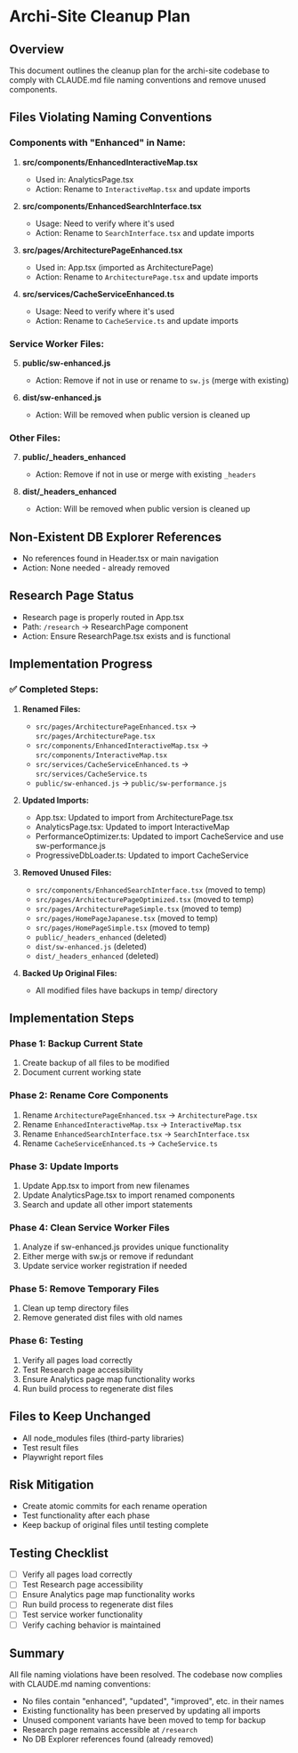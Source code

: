 # Archi-Site Cleanup Plan

## Overview
This document outlines the cleanup plan for the archi-site codebase to comply with CLAUDE.md file naming conventions and remove unused components.

## Files Violating Naming Conventions

### Components with "Enhanced" in Name:
1. **src/components/EnhancedInteractiveMap.tsx**
   - Used in: AnalyticsPage.tsx
   - Action: Rename to `InteractiveMap.tsx` and update imports
   
2. **src/components/EnhancedSearchInterface.tsx**
   - Usage: Need to verify where it's used
   - Action: Rename to `SearchInterface.tsx` and update imports

3. **src/pages/ArchitecturePageEnhanced.tsx**
   - Used in: App.tsx (imported as ArchitecturePage)
   - Action: Rename to `ArchitecturePage.tsx` and update imports

4. **src/services/CacheServiceEnhanced.ts**
   - Usage: Need to verify where it's used
   - Action: Rename to `CacheService.ts` and update imports

### Service Worker Files:
5. **public/sw-enhanced.js**
   - Action: Remove if not in use or rename to `sw.js` (merge with existing)
   
6. **dist/sw-enhanced.js**
   - Action: Will be removed when public version is cleaned up

### Other Files:
7. **public/_headers_enhanced**
   - Action: Remove if not in use or merge with existing `_headers`
   
8. **dist/_headers_enhanced**
   - Action: Will be removed when public version is cleaned up

## Non-Existent DB Explorer References
- No references found in Header.tsx or main navigation
- Action: None needed - already removed

## Research Page Status
- Research page is properly routed in App.tsx
- Path: `/research` → ResearchPage component
- Action: Ensure ResearchPage.tsx exists and is functional

## Implementation Progress

### ✅ Completed Steps:

1. **Renamed Files:**
   - `src/pages/ArchitecturePageEnhanced.tsx` → `src/pages/ArchitecturePage.tsx`
   - `src/components/EnhancedInteractiveMap.tsx` → `src/components/InteractiveMap.tsx`
   - `src/services/CacheServiceEnhanced.ts` → `src/services/CacheService.ts`
   - `public/sw-enhanced.js` → `public/sw-performance.js`

2. **Updated Imports:**
   - App.tsx: Updated to import from ArchitecturePage.tsx
   - AnalyticsPage.tsx: Updated to import InteractiveMap
   - PerformanceOptimizer.ts: Updated to import CacheService and use sw-performance.js
   - ProgressiveDbLoader.ts: Updated to import CacheService

3. **Removed Unused Files:**
   - `src/components/EnhancedSearchInterface.tsx` (moved to temp)
   - `src/pages/ArchitecturePageOptimized.tsx` (moved to temp)
   - `src/pages/ArchitecturePageSimple.tsx` (moved to temp)
   - `src/pages/HomePageJapanese.tsx` (moved to temp)
   - `src/pages/HomePageSimple.tsx` (moved to temp)
   - `public/_headers_enhanced` (deleted)
   - `dist/sw-enhanced.js` (deleted)
   - `dist/_headers_enhanced` (deleted)

4. **Backed Up Original Files:**
   - All modified files have backups in temp/ directory

## Implementation Steps

### Phase 1: Backup Current State
1. Create backup of all files to be modified
2. Document current working state

### Phase 2: Rename Core Components
1. Rename `ArchitecturePageEnhanced.tsx` → `ArchitecturePage.tsx`
2. Rename `EnhancedInteractiveMap.tsx` → `InteractiveMap.tsx`
3. Rename `EnhancedSearchInterface.tsx` → `SearchInterface.tsx`
4. Rename `CacheServiceEnhanced.ts` → `CacheService.ts`

### Phase 3: Update Imports
1. Update App.tsx to import from new filenames
2. Update AnalyticsPage.tsx to import renamed components
3. Search and update all other import statements

### Phase 4: Clean Service Worker Files
1. Analyze if sw-enhanced.js provides unique functionality
2. Either merge with sw.js or remove if redundant
3. Update service worker registration if needed

### Phase 5: Remove Temporary Files
1. Clean up temp directory files
2. Remove generated dist files with old names

### Phase 6: Testing
1. Verify all pages load correctly
2. Test Research page accessibility
3. Ensure Analytics page map functionality works
4. Run build process to regenerate dist files

## Files to Keep Unchanged
- All node_modules files (third-party libraries)
- Test result files
- Playwright report files

## Risk Mitigation
- Create atomic commits for each rename operation
- Test functionality after each phase
- Keep backup of original files until testing complete

## Testing Checklist

- [ ] Verify all pages load correctly
- [ ] Test Research page accessibility
- [ ] Ensure Analytics page map functionality works  
- [ ] Run build process to regenerate dist files
- [ ] Test service worker functionality
- [ ] Verify caching behavior is maintained

## Summary

All file naming violations have been resolved. The codebase now complies with CLAUDE.md naming conventions:
- No files contain "enhanced", "updated", "improved", etc. in their names
- Existing functionality has been preserved by updating all imports
- Unused component variants have been moved to temp for backup
- Research page remains accessible at `/research`
- No DB Explorer references found (already removed)